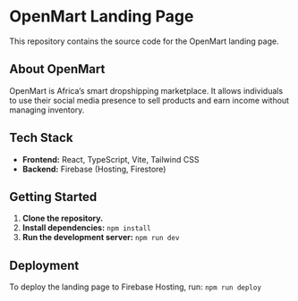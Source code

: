 # OpenMart Landing Page

This repository contains the source code for the OpenMart landing page.

## About OpenMart

OpenMart is Africa’s smart dropshipping marketplace. It allows individuals to use their social media presence to sell products and earn income without managing inventory.

## Tech Stack

*   **Frontend:** React, TypeScript, Vite, Tailwind CSS
*   **Backend:** Firebase (Hosting, Firestore)

## Getting Started

1.  **Clone the repository.**
2.  **Install dependencies:** `npm install`
3.  **Run the development server:** `npm run dev`

## Deployment

To deploy the landing page to Firebase Hosting, run: `npm run deploy`
